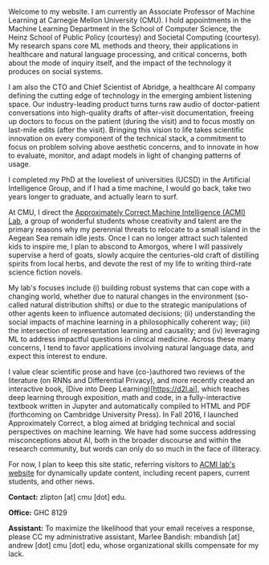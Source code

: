 Welcome to my website. 
I am currently an Associate Professor 
of Machine Learning at Carnegie Mellon University (CMU).
I hold appointments in the Machine Learning Department
in the School of Computer Science,
the Heinz School of Public Policy (courtesy)
and Societal Computing (courtesy). 
My research spans core ML methods and theory, 
their applications in healthcare and natural language processing, 
and critical concerns, both about the mode of inquiry itself, 
and the impact of the technology it produces on social systems. 

I am also the CTO and Chief Scientist of Abridge,
a healthcare AI company defining the cutting edge
of technology in the emerging ambient listening space. 
Our industry-leading product turns turns raw audio
of doctor-patient conversations
into high-quality drafts of after-visit documentation,
freeing up doctors to focus on the patient (during the visit)
and to focus mostly on last-mile edits (after the visit). 
Bringing this vision to life takes scientific innovation 
on every component of the technical stack,
a commitment to focus on problem solving above aesthetic concerns,
and to innovate in how to evaluate, monitor, and adapt models
in light of changing patterns of usage. 

I completed my PhD at the loveliest of universities (UCSD)
in the Artificial Intelligence Group,
and if I had a time machine, I would go back, 
take two years longer to graduate, 
and actually learn to surf.

At CMU, I direct the [Approximately Correct Machine Intelligence (ACMI) Lab](https://acmilab.org), 
a group of wonderful students whose creativity and talent are the primary reasons
why my perennial threats to relocate to a small island in the Aegean Sea remain idle jests.
Once I can no longer attract such talented kids to inspire me,
I plan to abscond to Amorgos, 
where I will passively supervise a herd of goats,
slowly acquire the centuries-old craft of distilling spirits from local herbs, 
and devote the rest of my life to writing third-rate science fiction novels.

My lab's focuses include (i) building robust systems that can cope with a changing world,
whether due to natural changes in the environment
(so-called natural distribution shifts)
or due to the strategic manipulations 
of other agents keen to influence automated decisions; 
(ii) understanding the social impacts of machine learning in a philosophically coherent way;
(iii) the intersection of representation learning and causality; 
and (iv) leveraging ML to address impactful questions in clinical medicine.
Across these many concerns, I tend to favor applications 
involving natural language data, and expect this interest to endure.


I value clear scientific prose and have (co-)authored 
two reviews of the literature (on RNNs and Differential Privacy),
and more recently created an interactive book,
(Dive into Deep Learning)[https://d2l.ai],
which teaches deep learning through exposition, math and code,
in a fully-interactive textbook written in Jupyter 
and automatically compiled to HTML and PDF 
(forthcoming on Cambridge University Press). 
In Fall 2016, I launched Approximately Correct, 
a blog aimed at bridging technical and social perspectives on machine learning. 
We have had some success addressing misconceptions about AI, 
both in the broader discourse and within the research community, 
but words can only do so much in the face of illiteracy. 

For now, I plan to keep this site static,
referring visitors to [ACMI lab's website](https://acmilab.org) 
for dynamically update content, including recent papers, 
current students, and other news.

**Contact:** zlipton [at] cmu [dot] edu. 

**Office:** GHC 8129

**Assistant:** To maximize the likelihood that your email receives a response, 
please CC my administrative assistant, Marlee Bandish: mbandish [at] andrew [dot] cmu [dot] edu,
whose organizational skills compensate for my lack.
